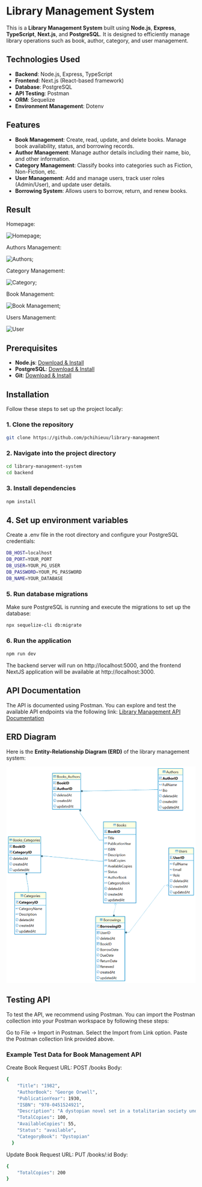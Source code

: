 # Library Management System

This is a **Library Management System** built using **Node.js**, **Express**, **TypeScript**, **Next.js**, and **PostgreSQL**. It is designed to efficiently manage library operations such as book, author, category, and user management.

## Technologies Used

- **Backend**: Node.js, Express, TypeScript
- **Frontend**: Next.js (React-based framework)
- **Database**: PostgreSQL
- **API Testing**: Postman
- **ORM**: Sequelize
- **Environment Management**: Dotenv

## Features

- **Book Management**: Create, read, update, and delete books. Manage book availability, status, and borrowing records.
- **Author Management**: Manage author details including their name, bio, and other information.
- **Category Management**: Classify books into categories such as Fiction, Non-Fiction, etc.
- **User Management**: Add and manage users, track user roles (Admin/User), and update user details.
- **Borrowing System**: Allows users to borrow, return, and renew books.

## Result

Homepage: 

![Homepage]('./public/images/homepage.png');

Authors Management:

![Authors]('./public/images/author-page.png');

Category Management:

![Category]('./public/images/category-page.png');

Book Management:

![Book Management]('./public/images/book-page.png');

Users Management:

![User]('./public/images/user-page.png')


## Prerequisites

- **Node.js**: [Download & Install](https://nodejs.org/)
- **PostgreSQL**: [Download & Install](https://www.postgresql.org/download/)
- **Git**: [Download & Install](https://git-scm.com/)

## Installation

Follow these steps to set up the project locally:

### 1. Clone the repository
```bash
git clone https://github.com/pchihieuu/library-management
```
### 2. Navigate into the project directory
```bash
cd library-management-system
cd backend
```
### 3. Install dependencies
```bash 
npm install
```
## 4. Set up environment variables

Create a .env file in the root directory and configure your PostgreSQL credentials:
```bash
DB_HOST=localhost
DB_PORT=YOUR_PORT
DB_USER=YOUR_PG_USER
DB_PASSWORD=YOUR_PG_PASSWORD
DB_NAME=YOUR_DATABASE
```
### 5. Run database migrations
Make sure PostgreSQL is running and execute the migrations to set up the database:
```bash
npx sequelize-cli db:migrate
```

### 6. Run the application
```bash
npm run dev
```
The backend server will run on http://localhost:5000, and the frontend NextJS application will be available at http://localhost:3000.

## API Documentation
The API is documented using Postman. You can explore and test the available API endpoints via the following link:
[Library Management API Documentation](https://s.net.vn/wVhB)

## ERD Diagram

Here is the **Entity-Relationship Diagram (ERD)** of the library management system:

![ERD Diagram](./public/images/fullstack-boolfly.png)

## Testing API
To test the API, we recommend using Postman. You can import the Postman collection into your Postman workspace by following these steps:

Go to File → Import in Postman.
Select the Import from Link option.
Paste the Postman collection link provided above.
### Example Test Data for Book Management API
Create Book Request
URL: POST /books
Body:
```bash
{
    "Title": "1982",
    "AuthorBook": "George Orwell",
    "PublicationYear": 1930,
    "ISBN": "978-0451524921",
    "Description": "A dystopian novel set in a totalitarian society under constant surveillance, where the government controls everything.",
    "TotalCopies": 100,
    "AvailableCopies": 55,
    "Status": "available",
    "CategoryBook": "Dystopian"
  }
```

Update Book Request
URL: PUT /books/:id
Body:
```bash
{
    "TotalCopies": 200
}
```
